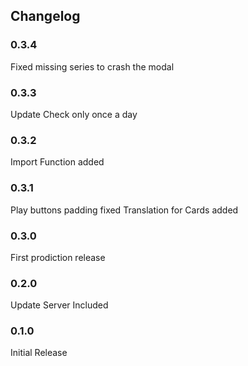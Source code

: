 ## Changelog

### 0.3.4

Fixed missing series to crash the modal

### 0.3.3

Update Check only once a day

### 0.3.2

Import Function added

### 0.3.1

Play buttons padding fixed
Translation for Cards added

### 0.3.0

First prodiction release

### 0.2.0

Update Server Included

### 0.1.0

Initial Release

